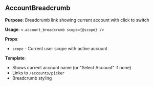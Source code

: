 ## AccountBreadcrumb
**Purpose**: Breadcrumb link showing current account with click to switch

**Usage**: `<.account_breadcrumb scope={@scope} />`

**Props**:
- `scope` - Current user scope with active account

**Template**:
- Shows current account name (or "Select Account" if none)
- Links to `/accounts/picker`
- Breadcrumb styling